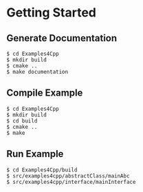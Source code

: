 # Getting Started

## Generate Documentation

    $ cd Examples4Cpp
    $ mkdir build
    $ cmake ..
    $ make documentation


## Compile Example

    $ cd Examples4Cpp
    $ mkdir build
    $ cd build
    $ cmake ..
    $ make


## Run Example

    $ cd Examples4Cpp/build
    $ src/examples4cpp/abstractClass/mainAbc
    $ src/examples4cpp/interface/mainInterface

